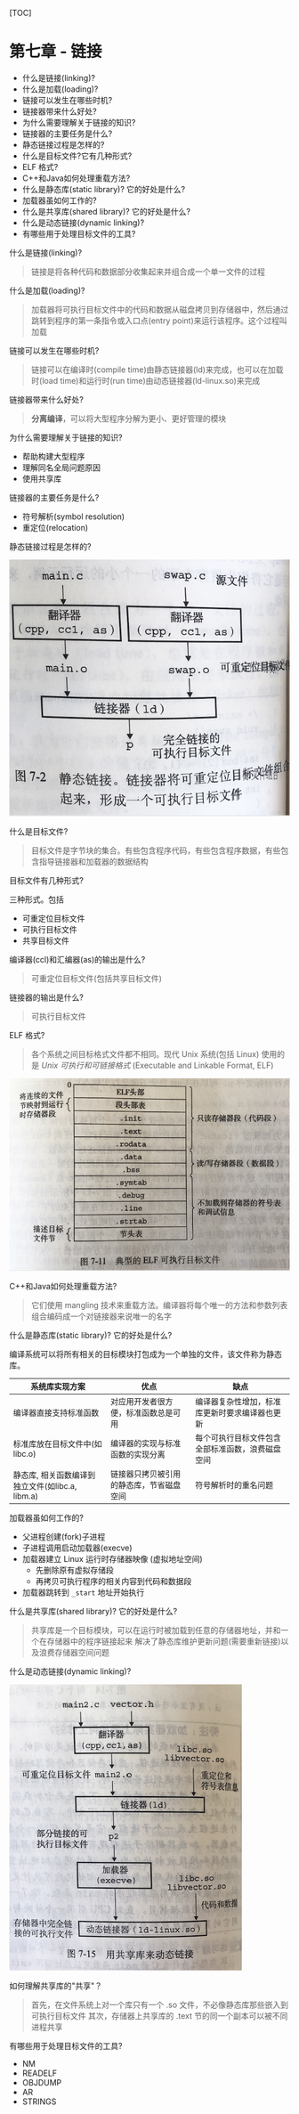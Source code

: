 [TOC]

# 第七章 - 链接

+ 什么是链接(linking)?
+ 什么是加载(loading)?
+ 链接可以发生在哪些时机?
+ 链接器带来什么好处?
+ 为什么需要理解关于链接的知识?
+ 链接器的主要任务是什么?
+ 静态链接过程是怎样的?
+ 什么是目标文件?它有几种形式?
+ ELF 格式?
+ C++和Java如何处理重载方法?
+ 什么是静态库(static library)? 它的好处是什么?
+ 加载器虽如何工作的?
+ 什么是共享库(shared library)? 它的好处是什么?
+ 什么是动态链接(dynamic linking)?
+ 有哪些用于处理目标文件的工具?

什么是链接(linking)?

> 链接是将各种代码和数据部分收集起来并组合成一个单一文件的过程

什么是加载(loading)?

> 加载器将可执行目标文件中的代码和数据从磁盘拷贝到存储器中，然后通过跳转到程序的第一条指令或入口点(entry point)来运行该程序。这个过程叫加载

链接可以发生在哪些时机?

> 链接可以在编译时(compile time)由静态链接器(ld)来完成，也可以在加载时(load time)和运行时(run time)由动态链接器(ld-linux.so)来完成

链接器带来什么好处?

> **分离编译**，可以将大型程序分解为更小、更好管理的模块

为什么需要理解关于链接的知识?

+ 帮助构建大型程序
+ 理解同名全局问题原因
+ 使用共享库

链接器的主要任务是什么?

+ 符号解析(symbol resolution)
+ 重定位(relocation)

静态链接过程是怎样的?

![-w326](media/15743202208514.jpg)

什么是目标文件?

> 目标文件是字节块的集合。有些包含程序代码，有些包含程序数据，有些包含指导链接器和加载器的数据结构

目标文件有几种形式?

三种形式。包括

+ 可重定位目标文件
+ 可执行目标文件
+ 共享目标文件

编译器(ccl)和汇编器(as)的输出是什么?

> 可重定位目标文件(包括共享目标文件)

链接器的输出是什么?

> 可执行目标文件

ELF 格式?

> 各个系统之间目标格式文件都不相同。现代 Unix 系统(包括 Linux) 使用的是 *Unix 可执行和可链接格式* (Executable and Linkable Format, ELF)

![-w431](media/15743213461444.jpg)

C++和Java如何处理重载方法?

> 它们使用 mangling 技术来重载方法。编译器将每个唯一的方法和参数列表组合编码成一个对链接器来说唯一的名字

什么是静态库(static library)? 它的好处是什么?

编译系统可以将所有相关的目标模块打包成为一个单独的文件，该文件称为静态库。

| 系统库实现方案                           | 优点                   | 缺点                       |
|-----------------------------------|----------------------|--------------------------|
| 编译器直接支持标准函数                       | 对应用开发者很方便，标准函数总是可用   | 编译器复杂性增加，标准库更新时要求编译器也更新  |
| 标准库放在目标文件中(如libc.o)               | 编译器的实现与标准函数的实现分离     | 每个可执行目标文件包含全部标准函数，浪费磁盘空间 |
| 静态库, 相关函数编译到独立文件(如libc.a, libm.a) | 链接器只拷贝被引用的静态库，节省磁盘空间 |符号解析时的重名问题                     |

加载器虽如何工作的?

+ 父进程创建(fork)子进程
+ 子进程调用启动加载器(execve)
+ 加载器建立 Linux 运行时存储器映像 (虚拟地址空间)
    + 先删除原有虚拟存储段
    + 再拷贝可执行程序的相关内容到代码和数据段
+ 加载器跳转到 `_start` 地址开始执行

什么是共享库(shared library)? 它的好处是什么?

> 共享库是一个目标模块，可以在运行时被加载到任意的存储器地址，并和一个在存储器中的程序链接起来
> 解决了静态库维护更新问题(需要重新链接)以及浪费存储器空间问题

什么是动态链接(dynamic linking)?

![-w209](media/15743204688610.jpg)

如何理解共享库的"共享"？

> 首先，在文件系统上对一个库只有一个 .so 文件，不必像静态库那些嵌入到可执行目标文件
> 其次，存储器上共享库的 .text 节的同一个副本可以被不同进程共享

有哪些用于处理目标文件的工具?

+ NM
+ READELF
+ OBJDUMP
+ AR
+ STRINGS